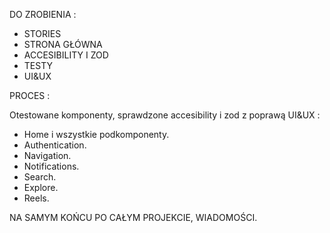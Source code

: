 DO ZROBIENIA :

- STORIES
- STRONA GŁÓWNA
- ACCESIBILITY I ZOD
- TESTY
- UI&UX

PROCES :

Otestowane komponenty, sprawdzone accesibility i zod z poprawą UI&UX :

- Home i wszystkie podkomponenty.
- Authentication.
- Navigation.
- Notifications.
- Search.
- Explore.
- Reels.

NA SAMYM KOŃCU PO CAŁYM PROJEKCIE, WIADOMOŚCI.
